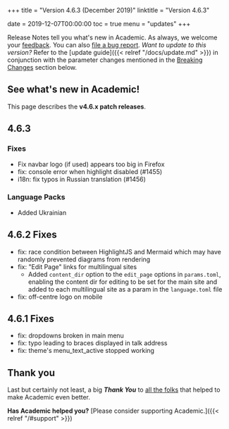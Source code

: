 +++
title = "Version 4.6.3 (December 2019)"
linktitle = "Version 4.6.3"

date = 2019-12-07T00:00:00
toc = true
menu = "updates"
+++

Release Notes tell you what's new in Academic. As always, we welcome your [feedback](https://github.com/gcushen/hugo-academic/issues). You can also [file a bug report](https://github.com/gcushen/hugo-academic/issues). *Want to update to this version?* Refer to the [update guide]({{< relref "/docs/update.md" >}}) in conjunction with the parameter changes mentioned in the [Breaking Changes](#breaking-changes) section below.

## See what's new in Academic!

This page describes the **v4.6.x patch releases**.

## 4.6.3
### Fixes

- Fix navbar logo (if used) appears too big in Firefox
- fix: console error when highlight disabled (#1455)
- i18n: fix typos in Russian translation (#1456)

### Language Packs

- Added Ukrainian

## 4.6.2 Fixes

- fix: race condition between HighlightJS and Mermaid which may have randomly prevented diagrams from rendering
- fix: "Edit Page" links for multilingual sites
   - Added `content_dir` option to the `edit_page` options in `params.toml`, enabling the content dir for editing to be set for the main site and added to each multilingual site as a param in the `language.toml` file
- fix: off-centre logo on mobile

## 4.6.1 Fixes

- fix: dropdowns broken in main menu
- fix: typo leading to braces displayed in talk address
- fix: theme's menu_text_active stopped working
  
## Thank you

Last but certainly not least, a big **_Thank You_** to [all the folks](https://github.com/gcushen/hugo-academic/graphs/contributors) that helped to make Academic even better.

**Has Academic helped you?** [Please consider supporting Academic.]({{< relref "/#support" >}})
